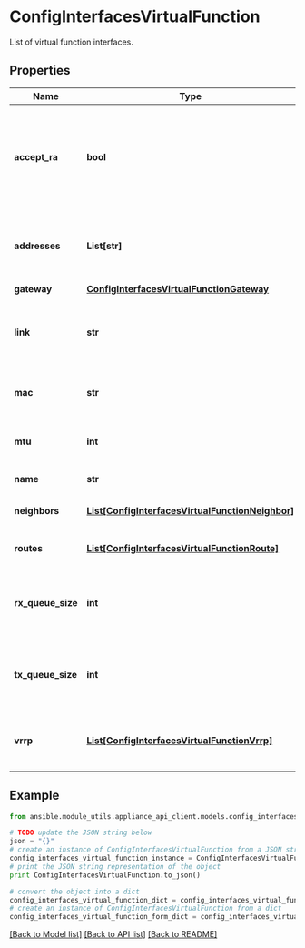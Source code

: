# ConfigInterfacesVirtualFunction

List of virtual function interfaces.

## Properties

Name | Type | Description | Notes
------------ | ------------- | ------------- | -------------
**accept_ra** | **bool** | Whether to accept the route advertisements for the corresponding interface. (This is currently supported only for the interfaces that are using the Linux driver.) | [optional] [default to False]
**addresses** | **List[str]** | The addresses configured on this interface. Each address must be a valid IP prefix in CIDR notation. | [optional] 
**gateway** | [**ConfigInterfacesVirtualFunctionGateway**](ConfigInterfacesVirtualFunctionGateway.md) |  | [optional] 
**link** | **str** | The name of the network interface that is used as the parent on which the virtual function will be created. | 
**mac** | **str** | The MAC address to use on this interface. It is of the form &#x60;XX:XX:XX:XX:XX:XX&#x60;. | [optional] 
**mtu** | **int** | The MTU (Maximum Transmission Unit) to be used on this interface. | [optional] [default to 1500]
**name** | **str** | The name of the network interface. | 
**neighbors** | [**List[ConfigInterfacesVirtualFunctionNeighbor]**](ConfigInterfacesVirtualFunctionNeighbor.md) | The static neighbors configured on this network interface. | [optional] 
**routes** | [**List[ConfigInterfacesVirtualFunctionRoute]**](ConfigInterfacesVirtualFunctionRoute.md) | The routes which are configured on this network interface. | [optional] 
**rx_queue_size** | **int** | The number of descriptors in the receive queue. (This option is currently supported only for VPP interfaces.) | [optional] [default to 1024]
**tx_queue_size** | **int** | The number of descriptors in the transmit queue. (This is currently supported only for VPP interfaces.) | [optional] [default to 1024]
**vrrp** | [**List[ConfigInterfacesVirtualFunctionVrrp]**](ConfigInterfacesVirtualFunctionVrrp.md) | The VRRP (Virtual Router Redundancy Protocol) configurations for this interface. | [optional] 

## Example

```python
from ansible.module_utils.appliance_api_client.models.config_interfaces_virtual_function import ConfigInterfacesVirtualFunction

# TODO update the JSON string below
json = "{}"
# create an instance of ConfigInterfacesVirtualFunction from a JSON string
config_interfaces_virtual_function_instance = ConfigInterfacesVirtualFunction.from_json(json)
# print the JSON string representation of the object
print ConfigInterfacesVirtualFunction.to_json()

# convert the object into a dict
config_interfaces_virtual_function_dict = config_interfaces_virtual_function_instance.to_dict()
# create an instance of ConfigInterfacesVirtualFunction from a dict
config_interfaces_virtual_function_form_dict = config_interfaces_virtual_function.from_dict(config_interfaces_virtual_function_dict)
```
[[Back to Model list]](../README.md#documentation-for-models) [[Back to API list]](../README.md#documentation-for-api-endpoints) [[Back to README]](../README.md)


